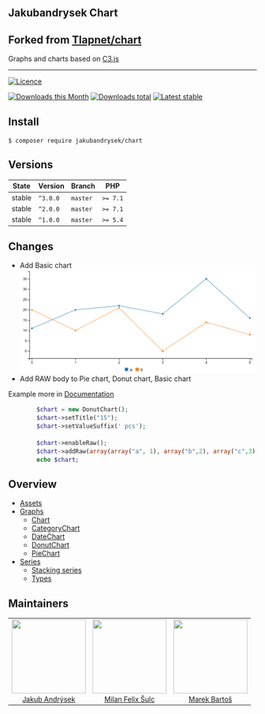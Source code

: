 ## Jakubandrysek Chart
## Forked from [Tlapnet/chart](https://github.com/Tlapnet/chart)

Graphs and charts based on [C3.js](http://c3js.org/)

-----


[![Licence](https://img.shields.io/packagist/l/jakubandrysek/chart.svg?style=flat-square)](https://packagist.org/packages/jakubandrysek/chart)

[![Downloads this Month](https://img.shields.io/packagist/dm/jakubandrysek/chart.svg?style=flat-square)](https://packagist.org/packages/jakubandrysek/chart)
[![Downloads total](https://img.shields.io/packagist/dt/jakubandrysek/chart.svg?style=flat-square)](https://packagist.org/packages/jakubandrysek/chart)
[![Latest stable](https://img.shields.io/packagist/v/jakubandrysek/chart.svg?style=flat-square)](https://packagist.org/packages/jakubandrysek/chart)

## Install

```
$ composer require jakubandrysek/chart
```

## Versions

| State       | Version   | Branch   | PHP      |
|-------------|-----------|----------|----------|
| stable      | `^3.0.0`  | `master` | `>= 7.1` |
| stable      | `^2.0.0`  | `master` | `>= 7.1` |
| stable      | `^1.0.0`  | `master` | `>= 5.4` |

## Changes
- Add Basic chart
![Chart](.docs/assets/BasicChart.png?raw=true)
- Add RAW body to Pie chart, Donut chart, Basic chart

Example more in [Documentation](.docs/README.md)
```php
		$chart = new DonutChart();
		$chart->setTitle("15");
		$chart->setValueSuffix(' pcs');
		
		$chart->enableRaw();
		$chart->addRaw(array(array("a", 1), array("b",2), array("c",3), array("d",12)));
		echo $chart;

```
## Overview

- [Assets](.docs/README.md#assets)
- [Graphs](.docs/README.md#graphs)
	- [Chart](.docs/README.md#chart)
	- [CategoryChart](.docs/README.md#categorychart)
	- [DateChart](.docs/README.md#datechart)
	- [DonutChart](.docs/README.md#donutchart)
	- [PieChart](.docs/README.md#piechart)
- [Series](.docs/README.md#series)
	- [Stacking series](.docs/README.md#stacking-series)
	- [Types](.docs/README.md#types)

## Maintainers

<table>
  <tbody>
    <tr>
      <td align="center">
        <a href="https://kubaandrysek.cz/">
            <img width="150" height="150" src="https://avatars2.githubusercontent.com/u/33494544?v=3&s=150">
        </a>
        </br>
        <a href="https://kubaandrysek.cz/">Jakub Andrýsek</a>
      </td>
      <td align="center">
        <a href="https://github.com/f3l1x">
            <img width="150" height="150" src="https://avatars2.githubusercontent.com/u/538058?v=3&s=150">
        </a>
        </br>
        <a href="https://github.com/f3l1x">Milan Felix Šulc</a>
      </td>
      <td align="center">
        <a href="https://github.com/mabar">
            <img width="150" height="150" src="https://avatars0.githubusercontent.com/u/20974277?s=400&v=4">
        </a>
        </br>
        <a href="https://github.com/mabar">Marek Bartoš</a>
      </td>
    </tr>
  <tbody>
</table>
